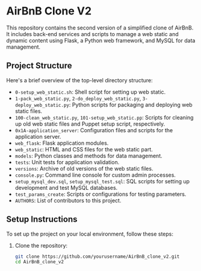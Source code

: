 # AirBnB Clone V2

This repository contains the second version of a simplified clone of AirBnB. It includes back-end services and scripts to manage a web static and dynamic content using Flask, a Python web framework, and MySQL for data management.

## Project Structure

Here's a brief overview of the top-level directory structure:

- `0-setup_web_static.sh`: Shell script for setting up web static.
- `1-pack_web_static.py`, `2-do_deploy_web_static.py`, `3-deploy_web_static.py`: Python scripts for packaging and deploying web static files.
- `100-clean_web_static.py`, `101-setup_web_static.pp`: Scripts for cleaning up old web static files and Puppet setup script, respectively.
- `0x1A-application_server`: Configuration files and scripts for the application server.
- `web_flask`: Flask application modules.
- `web_static`: HTML and CSS files for the web static part.
- `models`: Python classes and methods for data management.
- `tests`: Unit tests for application validation.
- `versions`: Archive of old versions of the web static files.
- `console.py`: Command line console for custom admin processes.
- `setup_mysql_dev.sql`, `setup_mysql_test.sql`: SQL scripts for setting up development and test MySQL databases.
- `test_params_create`: Scripts or configurations for testing parameters.
- `AUTHORS`: List of contributors to this project.

## Setup Instructions

To set up the project on your local environment, follow these steps:

1. Clone the repository:
   ```sh
   git clone https://github.com/yourusername/AirBnB_clone_v2.git
   cd AirBnB_clone_v2
